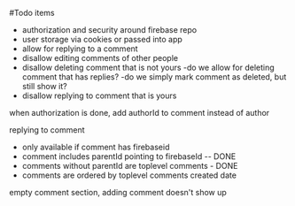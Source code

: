 #Todo items
- authorization and security around firebase repo
- user storage via cookies or passed into app
- allow for replying to a comment
- disallow editing comments of other people
- disallow deleting comment that is not yours
		-do we allow for deleting comment that has replies?
		-do we simply mark comment as deleted, but still show it?
- disallow replying to comment that is yours

when authorization is done, add authorId to comment instead of author


replying to comment
- only available if comment has firebaseid
- comment includes parentId pointing to firebaseId -- DONE
- comments without parentId are toplevel comments - DONE
- comments are ordered by toplevel comments created date

empty comment section, adding comment doesn't show up
